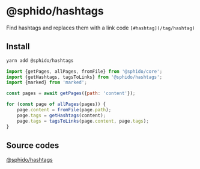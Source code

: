 # @sphido/hashtags

Find hashtags and replaces them with a link code `[#hashtag](/tag/hashtag)`

## Install

```bash
yarn add @sphido/hashtags
```

```javascript
import {getPages, allPages, fromFile} from '@sphido/core';
import {getHashtags, tagsToLinks} from '@sphido/hashtags';
import {marked} from 'marked';

const pages = await getPages({path: 'content'});

for (const page of allPages(pages)) {
	page.content = fromFile(page.path);
	page.tags = getHashtags(content);
	page.tags = tagsToLinks(page.content, page.tags);
}
```

## Source codes

[@sphido/hashtags](https://github.com/sphido/sphido/tree/main/packages/sphido-hashtags)